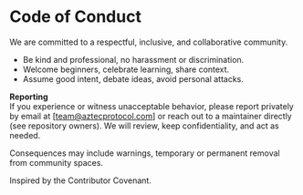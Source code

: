 # Code of Conduct

We are committed to a respectful, inclusive, and collaborative community.

- Be kind and professional, no harassment or discrimination.
- Welcome beginners, celebrate learning, share context.
- Assume good intent, debate ideas, avoid personal attacks.

**Reporting**  
If you experience or witness unacceptable behavior, please report privately by email at [team@aztecprotocol.com] or reach out to a maintainer directly (see repository owners). We will review, keep confidentiality, and act as needed.


Consequences may include warnings, temporary or permanent removal from community spaces.

Inspired by the Contributor Covenant.

